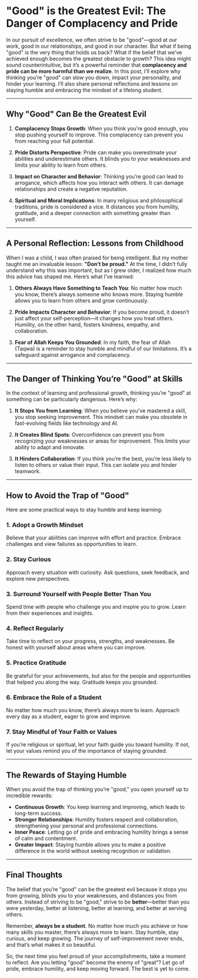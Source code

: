 # "Good" is the Greatest Evil: The Danger of Complacency and Pride

In our pursuit of excellence, we often strive to be "good"—good at our work, good in our relationships, and good in our character. But what if being "good" is the very thing that holds us back? What if the belief that we’ve achieved enough becomes the greatest obstacle to growth? This idea might sound counterintuitive, but it’s a powerful reminder that **complacency and pride can be more harmful than we realize**. In this post, I’ll explore why thinking you’re "good" can slow you down, impact your personality, and hinder your learning. I’ll also share personal reflections and lessons on staying humble and embracing the mindset of a lifelong student.

---

## Why "Good" Can Be the Greatest Evil

1. **Complacency Stops Growth**: When you think you’re good enough, you stop pushing yourself to improve. This complacency can prevent you from reaching your full potential.
   
2. **Pride Distorts Perspective**: Pride can make you overestimate your abilities and underestimate others. It blinds you to your weaknesses and limits your ability to learn from others.

3. **Impact on Character and Behavior**: Thinking you’re good can lead to arrogance, which affects how you interact with others. It can damage relationships and create a negative reputation.

4. **Spiritual and Moral Implications**: In many religious and philosophical traditions, pride is considered a vice. It distances you from humility, gratitude, and a deeper connection with something greater than yourself.

---

## A Personal Reflection: Lessons from Childhood

When I was a child, I was often praised for being intelligent. But my mother taught me an invaluable lesson: **"Don’t be proud."** At the time, I didn’t fully understand why this was important, but as I grew older, I realized how much this advice has shaped me. Here’s what I’ve learned:

1. **Others Always Have Something to Teach You**: No matter how much you know, there’s always someone who knows more. Staying humble allows you to learn from others and grow continuously.

2. **Pride Impacts Character and Behavior**: If you become proud, it doesn’t just affect your self-perception—it changes how you treat others. Humility, on the other hand, fosters kindness, empathy, and collaboration.

3. **Fear of Allah Keeps You Grounded**: In my faith, the fear of Allah (Taqwa) is a reminder to stay humble and mindful of our limitations. It’s a safeguard against arrogance and complacency.

---

## The Danger of Thinking You’re "Good" at Skills

In the context of learning and professional growth, thinking you’re "good" at something can be particularly dangerous. Here’s why:

1. **It Stops You from Learning**: When you believe you’ve mastered a skill, you stop seeking improvement. This mindset can make you obsolete in fast-evolving fields like technology and AI.

2. **It Creates Blind Spots**: Overconfidence can prevent you from recognizing your weaknesses or areas for improvement. This limits your ability to adapt and innovate.

3. **It Hinders Collaboration**: If you think you’re the best, you’re less likely to listen to others or value their input. This can isolate you and hinder teamwork.

---

## How to Avoid the Trap of "Good"

Here are some practical ways to stay humble and keep learning:

### 1. **Adopt a Growth Mindset**
Believe that your abilities can improve with effort and practice. Embrace challenges and view failures as opportunities to learn.

### 2. **Stay Curious**
Approach every situation with curiosity. Ask questions, seek feedback, and explore new perspectives.

### 3. **Surround Yourself with People Better Than You**
Spend time with people who challenge you and inspire you to grow. Learn from their experiences and insights.

### 4. **Reflect Regularly**
Take time to reflect on your progress, strengths, and weaknesses. Be honest with yourself about areas where you can improve.

### 5. **Practice Gratitude**
Be grateful for your achievements, but also for the people and opportunities that helped you along the way. Gratitude keeps you grounded.

### 6. **Embrace the Role of a Student**
No matter how much you know, there’s always more to learn. Approach every day as a student, eager to grow and improve.

### 7. **Stay Mindful of Your Faith or Values**
If you’re religious or spiritual, let your faith guide you toward humility. If not, let your values remind you of the importance of staying grounded.

---

## The Rewards of Staying Humble

When you avoid the trap of thinking you’re "good," you open yourself up to incredible rewards:
- **Continuous Growth**: You keep learning and improving, which leads to long-term success.
- **Stronger Relationships**: Humility fosters respect and collaboration, strengthening your personal and professional connections.
- **Inner Peace**: Letting go of pride and embracing humility brings a sense of calm and contentment.
- **Greater Impact**: Staying humble allows you to make a positive difference in the world without seeking recognition or validation.

---

## Final Thoughts

The belief that you’re "good" can be the greatest evil because it stops you from growing, blinds you to your weaknesses, and distances you from others. Instead of striving to be "good," strive to be **better**—better than you were yesterday, better at listening, better at learning, and better at serving others.

Remember, **always be a student**. No matter how much you achieve or how many skills you master, there’s always more to learn. Stay humble, stay curious, and keep growing. The journey of self-improvement never ends, and that’s what makes it so beautiful.

So, the next time you feel proud of your accomplishments, take a moment to reflect. Are you letting "good" become the enemy of "great"? Let go of pride, embrace humility, and keep moving forward. The best is yet to come.